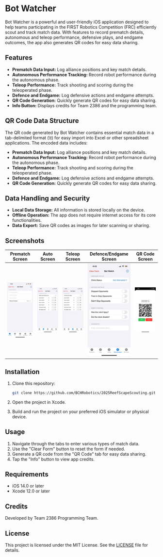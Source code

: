 # Bot Watcher

Bot Watcher is a powerful and user-friendly iOS application designed to help teams participating in the FIRST Robotics Competition (FRC) efficiently scout and track match data. With features to record prematch details, autonomous and teleop performance, defensive plays, and endgame outcomes, the app also generates QR codes for easy data sharing.

## Features

- **Prematch Data Input:** Log alliance positions and key match details.
- **Autonomous Performance Tracking:** Record robot performance during the autonomous phase.
- **Teleop Performance:** Track shooting and scoring during the teleoperated phase.
- **Defence and Endgame:** Log defensive actions and endgame attempts.
- **QR Code Generation:** Quickly generate QR codes for easy data sharing.
- **Info Button:** Displays credits for Team 2386 and the programming team.

## QR Code Data Structure

The QR code generated by Bot Watcher contains essential match data in a tab-delimited format (\t) for easy import into Excel or other spreadsheet applications. The encoded data includes:

- **Prematch Data Input:** Log alliance positions and key match details.
- **Autonomous Performance Tracking:** Record robot performance during the autonomous phase.
- **Teleop Performance:** Track shooting and scoring during the teleoperated phase.
- **Defence and Endgame:** Log defensive actions and endgame attempts.
- **QR Code Generation:** Quickly generate QR codes for easy data sharing.

## Data Handling and Security

- **Local Data Storage:** All information is stored locally on the device.
- **Offline Operation:** The app does not require internet access for its core functionalities.
- **Data Export:** Save QR codes as images for later scanning or sharing.

## Screenshots

| Prematch Screen | Auto Screen | Teleop Screen | Defence/Endgame Screen | QR Code Screen |
|:---------------:|:-----------:|:-------------:|:----------------------:|:--------------:|
| ![Prematch](ScreenShots/E7098EF8-840D-4DF9-9A2E-51E63BAB0816_4_5005_c.jpeg) | ![Auto](ScreenShots/37CA168D-CD0B-4316-993D-15DED92EB879_4_5005_c.jpeg) | ![Teleop](ScreenShots/EB9548B3-A383-430B-B740-6D1939507238_4_5005_c.jpeg) | ![Defence/Endgame](ScreenShots/1FB42167-A59B-4371-9831-F695515AB75D_4_5005_c.jpeg) | ![QR Code](ScreenShots/D73DC45B-728A-4EA6-B50A-AD8834DBB80C_4_5005_c.jpeg) | ![QR Code](ScreenShots/76A5DFE7-DB12-4C3D-8D75-B7265D157A44_4_5005_c.jpeg) |

## Installation

1. Clone this repository:
   ```bash
   git clone https://github.com/BCHRobotics/2025ReefScapeScouting.git
   ```

2. Open the project in Xcode.
3. Build and run the project on your preferred iOS simulator or physical device.

## Usage

1. Navigate through the tabs to enter various types of match data.
2. Use the "Clear Form" button to reset the form if needed.
3. Generate a QR code from the "QR Code" tab for easy data sharing.
4. Tap the "Info" button to view app credits.

## Requirements

- iOS 14.0 or later
- Xcode 12.0 or later

## Credits

Developed by Team 2386 Programming Team.

## License

This project is licensed under the MIT License. See the [LICENSE](LICENSE) file for details.

